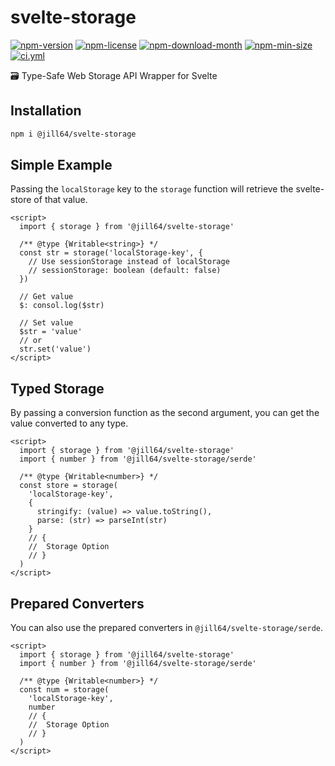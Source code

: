 <!----- BEGIN GHOST DOCS HEADER ----->

# svelte-storage

<!----- BEGIN GHOST DOCS BADGES -----><a href="https://npmjs.com/package/@jill64/svelte-storage"><img src="https://img.shields.io/npm/v/@jill64/svelte-storage" alt="npm-version" /></a> <a href="https://npmjs.com/package/@jill64/svelte-storage"><img src="https://img.shields.io/npm/l/@jill64/svelte-storage" alt="npm-license" /></a> <a href="https://npmjs.com/package/@jill64/svelte-storage"><img src="https://img.shields.io/npm/dm/@jill64/svelte-storage" alt="npm-download-month" /></a> <a href="https://npmjs.com/package/@jill64/svelte-storage"><img src="https://img.shields.io/bundlephobia/min/@jill64/svelte-storage" alt="npm-min-size" /></a> <a href="https://github.com/jill64/svelte-storage/actions/workflows/ci.yml"><img src="https://github.com/jill64/svelte-storage/actions/workflows/ci.yml/badge.svg" alt="ci.yml" /></a><!----- END GHOST DOCS BADGES ----->

🗃️ Type-Safe Web Storage API Wrapper for Svelte

<!----- END GHOST DOCS HEADER ----->

## Installation

```sh
npm i @jill64/svelte-storage
```

## Simple Example

Passing the `localStorage` key to the `storage` function will retrieve the svelte-store of that value.

```svelte
<script>
  import { storage } from '@jill64/svelte-storage'

  /** @type {Writable<string>} */
  const str = storage('localStorage-key', {
    // Use sessionStorage instead of localStorage
    // sessionStorage: boolean (default: false)
  })

  // Get value
  $: consol.log($str)

  // Set value
  $str = 'value'
  // or
  str.set('value')
</script>
```

## Typed Storage

By passing a conversion function as the second argument, you can get the value converted to any type.

```svelte
<script>
  import { storage } from '@jill64/svelte-storage'
  import { number } from '@jill64/svelte-storage/serde'

  /** @type {Writable<number>} */
  const store = storage(
    'localStorage-key',
    {
      stringify: (value) => value.toString(),
      parse: (str) => parseInt(str)
    }
    // {
    //  Storage Option
    // }
  )
</script>
```

## Prepared Converters

You can also use the prepared converters in `@jill64/svelte-storage/serde`.

```svelte
<script>
  import { storage } from '@jill64/svelte-storage'
  import { number } from '@jill64/svelte-storage/serde'

  /** @type {Writable<number>} */
  const num = storage(
    'localStorage-key',
    number
    // {
    //  Storage Option
    // }
  )
</script>
```
